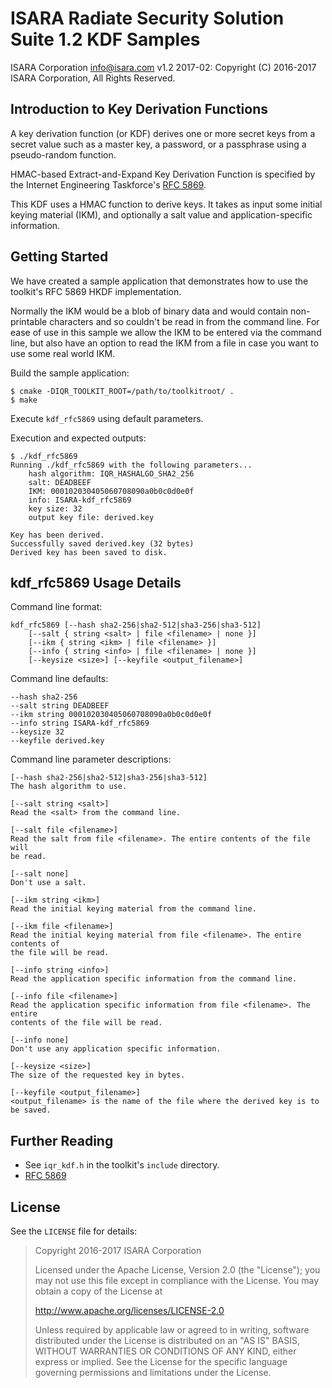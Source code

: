 # ISARA Radiate Security Solution Suite 1.2 KDF Samples
ISARA Corporation <info@isara.com>
v1.2 2017-02: Copyright (C) 2016-2017 ISARA Corporation, All Rights Reserved.

## Introduction to Key Derivation Functions

A key derivation function (or KDF) derives one or more secret keys from a
secret value such as a master key, a password, or a passphrase using a
pseudo-random function.

HMAC-based Extract-and-Expand Key Derivation Function is specified by the
Internet Engineering Taskforce's
[RFC 5869](https://tools.ietf.org/html/rfc5869).

This KDF uses a HMAC function to derive keys. It takes as input some initial
keying material (IKM), and optionally a salt value and application-specific
information.

## Getting Started

We have created a sample application that demonstrates how to use the
toolkit's RFC 5869 HKDF implementation.

Normally the IKM would be a blob of binary data and would contain non-printable
characters and so couldn't be read in from the command line. For ease of use
in this sample we allow the IKM to be entered via the command line, but also
have an option to read the IKM from a file in case you want to use some real
world IKM.

Build the sample application:

```
$ cmake -DIQR_TOOLKIT_ROOT=/path/to/toolkitroot/ .
$ make
```

Execute `kdf_rfc5869` using default parameters.

Execution and expected outputs:

```
$ ./kdf_rfc5869
Running ./kdf_rfc5869 with the following parameters...
    hash algorithm: IQR_HASHALGO_SHA2_256
    salt: DEADBEEF
    IKM: 000102030405060708090a0b0c0d0e0f
    info: ISARA-kdf_rfc5869
    key size: 32
    output key file: derived.key

Key has been derived.
Successfully saved derived.key (32 bytes)
Derived key has been saved to disk.
```

## kdf_rfc5869 Usage Details

Command line format:

```
kdf_rfc5869 [--hash sha2-256|sha2-512|sha3-256|sha3-512]
    [--salt { string <salt> | file <filename> | none }]
    [--ikm { string <ikm> | file <filename> }]
    [--info { string <info> | file <filename> | none }]
    [--keysize <size>] [--keyfile <output_filename>]
```

Command line defaults:

```
--hash sha2-256
--salt string DEADBEEF
--ikm string 000102030405060708090a0b0c0d0e0f
--info string ISARA-kdf_rfc5869
--keysize 32
--keyfile derived.key
```

Command line parameter descriptions:

```
[--hash sha2-256|sha2-512|sha3-256|sha3-512]
The hash algorithm to use.

[--salt string <salt>]
Read the <salt> from the command line.

[--salt file <filename>]
Read the salt from file <filename>. The entire contents of the file will
be read.

[--salt none]
Don't use a salt.

[--ikm string <ikm>]
Read the initial keying material from the command line.

[--ikm file <filename>]
Read the initial keying material from file <filename>. The entire contents of
the file will be read.

[--info string <info>]
Read the application specific information from the command line.

[--info file <filename>]
Read the application specific information from file <filename>. The entire
contents of the file will be read.

[--info none]
Don't use any application specific information.

[--keysize <size>]
The size of the requested key in bytes.

[--keyfile <output_filename>]
<output_filename> is the name of the file where the derived key is to be saved.
```

## Further Reading

* See `iqr_kdf.h` in the toolkit's `include` directory.
* [RFC 5869](https://tools.ietf.org/html/rfc5869)

## License

See the `LICENSE` file for details:

> Copyright 2016-2017 ISARA Corporation
> 
> Licensed under the Apache License, Version 2.0 (the "License");
> you may not use this file except in compliance with the License.
> You may obtain a copy of the License at
> 
> http://www.apache.org/licenses/LICENSE-2.0
> 
> Unless required by applicable law or agreed to in writing, software
> distributed under the License is distributed on an "AS IS" BASIS,
> WITHOUT WARRANTIES OR CONDITIONS OF ANY KIND, either express or implied.
> See the License for the specific language governing permissions and
> limitations under the License.
